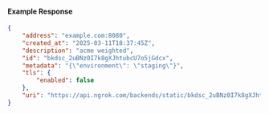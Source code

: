 <!-- Code generated for API Clients. DO NOT EDIT. -->

#### Example Response

```json
{
	"address": "example.com:8080",
	"created_at": "2025-03-11T18:37:45Z",
	"description": "acme weighted",
	"id": "bkdsc_2uBNz0I7k8gXJhtubcU7o5jGdcx",
	"metadata": "{\"environment\": \"staging\"}",
	"tls": {
		"enabled": false
	},
	"uri": "https://api.ngrok.com/backends/static/bkdsc_2uBNz0I7k8gXJhtubcU7o5jGdcx"
}
```
